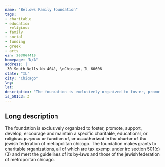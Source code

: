 ```yaml
---
name: "Bellows Family Foundation"
tags:
- charitable
- education
- religious
- family
- social
- funding
- greek
- arts
ein: 363864415
homepage: "N/A"
address: |
 30 South Wells No 4049, \nChicago, IL 60606
state: "IL"
city: "Chicago"
lng: 
lat: 
description: "The foundation is exclusively organized to foster, promote, support, develop, encourage and maintain a specific charitable, educational, or religious purpose or function of, or authorized in the charter of, the jewish federation of metropolitan chicago. "
is_501c3: X
---
```


## Long description

The foundation is exclusively organized to foster, promote, support, develop, encourage and maintain a specific charitable, educational, or religious purpose or function of, or as authorized in the charter of, the jewish federation of metropolitan chicago. The foundation makes grants to charitable organizations, all of which are tax exempt under irc section 501(c)(3) and meet the guidelines of its by-laws and those of the jewish federation of metropolitan chicago. 
